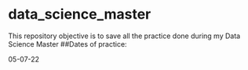 # data_science_master

 This repository objective is to save all the practice done during my Data Science Master
##Dates of practice:

05-07-22
